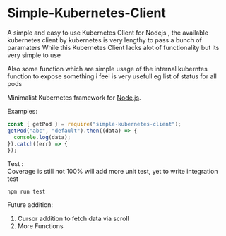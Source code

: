 # Simple-Kubernetes-Client

A simple and easy to use Kubernetes Client for Nodejs , the available kubernetes
client by kubernetes is very lengthy to pass a bunch of paramaters While this
Kubernetes Client lacks alot of functionality but its very simple to use

Also some function which are simple usage of the internal kuberntes function to
expose something i feel is very usefull eg list of status for all pods

Minimalist Kubernetes framework for [Node.js](http://nodejs.org).

Examples:

```js
const { getPod } = require("simple-kubernetes-client");
getPod("abc", "default").then((data) => {
  console.log(data);
}).catch((err) => {
});
```

Test : <br> Coverage is still not 100% will add more unit test, yet to write
integration test

```
npm run test
```

Future addition:

1. Cursor addition to fetch data via scroll
2. More Functions
